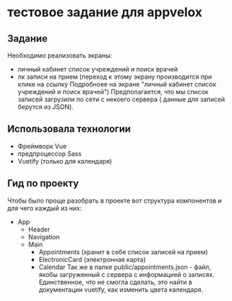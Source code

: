 # тестовое задание для appvelox
## Задание
Необходимо реализовать экраны:
- личный кабинет список учреждений и поиск врачей
- лк записи на прием (переход к этому экрану производится при клике на ссылку Подробноее на экране "личный кабинет список учреждений и поиск врачей")
Предполагается, что мы список записей загрузили по сети с некоего сервера ( данные для записей берутся из JSON).

## Использовала технологии
- Фреймворк Vue
- предпроцессор Sass 
- Vuetify (только для календаря)

## Гид по проекту
Чтобы было проще разобрать в проекте вот структура компонентов и для чего каждый из них:
- App
    - Header
    - Navigation
    - Main 
        - Appointments (хранит в себе список записей на прием)
        - ElectronicCard (электронная карта)
        - Calendar
Так же в папке public/appointments.json - файл, якобы загруженный с сервера с информацией о записях.
Единственное, что не смогла сделать, это найти в документации vuetify, как изменить цвета календаря.